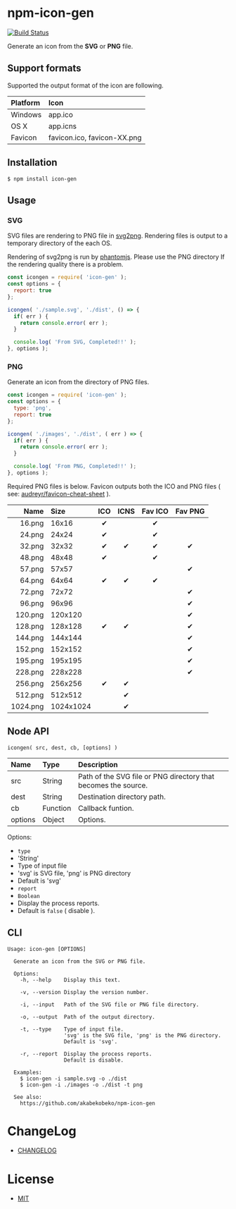 # npm-icon-gen

[![Build Status](https://travis-ci.org/akabekobeko/npm-icon-gen.svg?branch=master)](https://travis-ci.org/akabekobeko/npm-icon-gen)

Generate an icon from the **SVG** or **PNG** file.

## Support formats

Supported the output format of the icon are following.

| Platform | Icon |
|:--|:--|
| Windows | app.ico |
| OS X | app.icns |
| Favicon | favicon.ico, favicon-XX.png |

## Installation

```
$ npm install icon-gen
```

## Usage

### SVG

SVG files are rendering to PNG file in [svg2png](https://www.npmjs.com/package/svg2png). Rendering files is output to a temporary directory of the each OS.

Rendering of svg2png is run by [phantomjs](https://www.npmjs.com/package/phantomjs). Please use the PNG directory If the rendering quality there is a problem.

```js
const icongen = require( 'icon-gen' );
const options = {
  report: true
};

icongen( './sample.svg', './dist', () => {
  if( err ) {
    return console.error( err );
  }

  console.log( 'From SVG, Completed!!' );
}, options );
```

### PNG

Generate an icon from the directory of PNG files.

```js
const icongen = require( 'icon-gen' );
const options = {
  type: 'png',
  report: true
};

icongen( './images', './dist', ( err ) => {
  if( err ) {
    return console.error( err );
  }

  console.log( 'From PNG, Completed!!' );
}, options );
```

Required PNG files is below. Favicon outputs both the ICO and PNG files ( see: [audreyr/favicon-cheat-sheet](https://github.com/audreyr/favicon-cheat-sheet) ).

| Name | Size | ICO | ICNS | Fav ICO | Fav PNG |
|---------:|:----------|:--------:|:--------:|:--------:|:--------:|
|   16.png |     16x16 | &#10004; |          | &#10004; |          |
|   24.png |     24x24 | &#10004; |          | &#10004; |          |
|   32.png |     32x32 | &#10004; | &#10004; | &#10004; | &#10004; |
|   48.png |     48x48 | &#10004; |          | &#10004; |          |
|   57.png |     57x57 |          |          |          | &#10004; |
|   64.png |     64x64 | &#10004; | &#10004; | &#10004; |          |
|   72.png |     72x72 |          |          |          | &#10004; |
|   96.png |     96x96 |          |          |          | &#10004; |
|  120.png |   120x120 |          |          |          | &#10004; |
|  128.png |   128x128 | &#10004; | &#10004; |          | &#10004; |
|  144.png |   144x144 |          |          |          | &#10004; |
|  152.png |   152x152 |          |          |          | &#10004; |
|  195.png |   195x195 |          |          |          | &#10004; |
|  228.png |   228x228 |          |          |          | &#10004; |
|  256.png |   256x256 | &#10004; | &#10004; |          |          |
|  512.png |   512x512 |          | &#10004; |          |          |
| 1024.png | 1024x1024 |          | &#10004; |          |          |


## Node API

`icongen( src, dest, cb, [options] )`

| Name | Type | Description |
|:--------|:--|:--|
|     src |   String | Path of the SVG file or PNG directory that becomes the source. |
|    dest |   String | Destination directory path. |
|      cb | Function | Callback funtion. |
| options |   Object | Options. |

Options:

* `type`
 * 'String'
 * Type of input file
 * 'svg' is SVG file, 'png' is PNG directory
 * Default is 'svg'
* `report`
 * `Boolean`
 * Display the process reports.
 * Default is `false` ( disable ).

## CLI

```
Usage: icon-gen [OPTIONS]

  Generate an icon from the SVG or PNG file.

  Options:
    -h, --help    Display this text.

    -v, --version Display the version number.

    -i, --input   Path of the SVG file or PNG file directory.

    -o, --output  Path of the output directory.

    -t, --type    Type of input file.
                  'svg' is the SVG file, 'png' is the PNG directory.
                  Default is 'svg'.

    -r, --report  Display the process reports.
                  Default is disable.

  Examples:
    $ icon-gen -i sample.svg -o ./dist
    $ icon-gen -i ./images -o ./dist -t png

  See also:
    https://github.com/akabekobeko/npm-icon-gen
```

# ChangeLog

* [CHANGELOG](CHANGELOG.md)

# License

* [MIT](LICENSE.txt)
